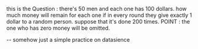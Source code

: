 
 this is the Question : there's 50 men and each one has 100 dollars. how much money will remain for each one
 if in every round they give exactly 1 dollar to a random person.
 suppose that it's done 200 times. POINT : the one who has zero money will be omitted.

-- somehow just a simple practice on datasience
